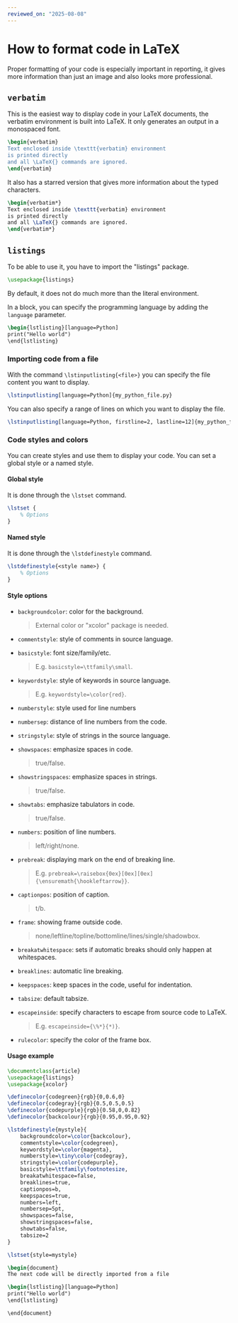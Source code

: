 ```yaml
---
reviewed_on: "2025-08-08"
---
```


# How to format code in LaTeX

Proper formatting of your code is especially important in reporting, it gives more information than just an image and also looks more professional.

## `verbatim`

This is the easiest way to display code in your LaTeX documents, the verbatim environment is built into LaTeX. It only generates an output in a monospaced font.

```LaTeX
\begin{verbatim}
Text enclosed inside \texttt{verbatim} environment
is printed directly
and all \LaTeX{} commands are ignored.
\end{verbatim}
```

It also has a starred version that gives more information about the typed characters.

```LaTeX
\begin{verbatim*}
Text enclosed inside \texttt{verbatim} environment
is printed directly
and all \LaTeX{} commands are ignored.
\end{verbatim*}
```

## `listings`

To be able to use it, you have to import the "listings" package.

```LaTex
\usepackage{listings}
```

By default, it does not do much more than the literal environment.

In a block, you can specify the programming language by adding the `language` parameter.

```LaTex
\begin{lstlisting}[language=Python]
print("Hello world")
\end{lstlisting}
```

### Importing code from a file

With the command `\lstinputlisting{<file>}` you can specify the file content you want to display.

```LaTex
\lstinputlisting[language=Python]{my_python_file.py}
```

You can also specify a range of lines on which you want to display the file.

```LaTex
\lstinputlisting[language=Python, firstline=2, lastline=12]{my_python_file.py}
```

### Code styles and colors

You can create styles and use them to display your code. You can set a global style or a named style.

#### Global style

It is done through the `\lstset` command.

```LaTex
\lstset {
	% Options
}
```

#### Named style

It is done through the `\lstdefinestyle` command.

```LaTex
\lstdefinestyle{<style name>} {
	% Options
}
```

#### Style options

- `backgroundcolor`: color for the background.

	> External color or "xcolor" package is needed.

- `commentstyle`: style of comments in source language.

- `basicstyle`: font size/family/etc.

	> E.g. `basicstyle=\ttfamily\small`.

- `keywordstyle`: style of keywords in source language.

	> E.g. `keywordstyle=\color{red}`.

- `numberstyle`: style used for line numbers

- `numbersep`: distance of line numbers from the code.

- `stringstyle`: style of strings in the source language.

- `showspaces`: emphasize spaces in code.

	> true/false.

- `showstringspaces`: emphasize spaces in strings.

	> true/false.

- `showtabs`: emphasize tabulators in code.

	> true/false.

- `numbers`: position of line numbers.

	> left/right/none.

- `prebreak`: displaying mark on the end of breaking line.

	> E.g. `prebreak=\raisebox{0ex}[0ex][0ex]{\ensuremath{\hookleftarrow}}`.

- `captionpos`: position of caption.

	> t/b.

- `frame`: showing frame outside code.

	> none/leftline/topline/bottomline/lines/single/shadowbox.

- `breakatwhitespace`: sets if automatic breaks should only happen at whitespaces.

- `breaklines`: automatic line breaking.

- `keepspaces`: keep spaces in the code, useful for indentation.

- `tabsize`: default tabsize.

- `escapeinside`: specify characters to escape from source code to LaTeX.

	> E.g. `escapeinside={\%*}{*)}`.

- `rulecolor`: specify the color of the frame box.

#### Usage example

```LaTex
\documentclass{article}
\usepackage{listings}
\usepackage{xcolor}

\definecolor{codegreen}{rgb}{0,0.6,0}
\definecolor{codegray}{rgb}{0.5,0.5,0.5}
\definecolor{codepurple}{rgb}{0.58,0,0.82}
\definecolor{backcolour}{rgb}{0.95,0.95,0.92}

\lstdefinestyle{mystyle}{
	backgroundcolor=\color{backcolour},
	commentstyle=\color{codegreen},
	keywordstyle=\color{magenta},
	numberstyle=\tiny\color{codegray},
	stringstyle=\color{codepurple},
	basicstyle=\ttfamily\footnotesize,
	breakatwhitespace=false,
	breaklines=true,
	captionpos=b,
	keepspaces=true,
	numbers=left,
	numbersep=5pt,
	showspaces=false,
	showstringspaces=false,
	showtabs=false,
	tabsize=2
}

\lstset{style=mystyle}

\begin{document}
The next code will be directly imported from a file

\begin{lstlisting}[language=Python]
print("Hello world")
\end{lstlisting}

\end{document}
```

